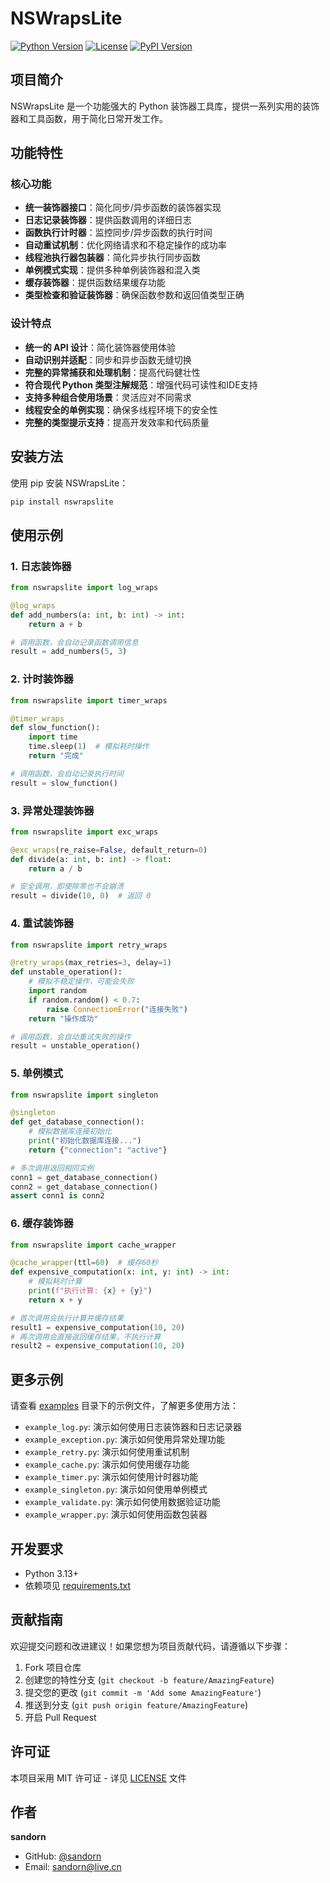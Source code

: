 # NSWrapsLite

[![Python Version](https://img.shields.io/badge/python-3.13+-blue.svg)](https://www.python.org/downloads/)
[![License](https://img.shields.io/badge/license-MIT-green.svg)](https://opensource.org/licenses/MIT)
[![PyPI Version](https://badge.fury.io/py/nswrapslite.svg)](https://pypi.org/project/nswrapslite/)

## 项目简介

NSWrapsLite 是一个功能强大的 Python 装饰器工具库，提供一系列实用的装饰器和工具函数，用于简化日常开发工作。

## 功能特性

### 核心功能
- **统一装饰器接口**：简化同步/异步函数的装饰器实现
- **日志记录装饰器**：提供函数调用的详细日志
- **函数执行计时器**：监控同步/异步函数的执行时间
- **自动重试机制**：优化网络请求和不稳定操作的成功率
- **线程池执行器包装器**：简化异步执行同步函数
- **单例模式实现**：提供多种单例装饰器和混入类
- **缓存装饰器**：提供函数结果缓存功能
- **类型检查和验证装饰器**：确保函数参数和返回值类型正确

### 设计特点
- **统一的 API 设计**：简化装饰器使用体验
- **自动识别并适配**：同步和异步函数无缝切换
- **完整的异常捕获和处理机制**：提高代码健壮性
- **符合现代 Python 类型注解规范**：增强代码可读性和IDE支持
- **支持多种组合使用场景**：灵活应对不同需求
- **线程安全的单例实现**：确保多线程环境下的安全性
- **完整的类型提示支持**：提高开发效率和代码质量

## 安装方法

使用 pip 安装 NSWrapsLite：

```bash
pip install nswrapslite
```

## 使用示例

### 1. 日志装饰器

```python
from nswrapslite import log_wraps

@log_wraps
def add_numbers(a: int, b: int) -> int:
    return a + b

# 调用函数，会自动记录函数调用信息
result = add_numbers(5, 3)
```

### 2. 计时装饰器

```python
from nswrapslite import timer_wraps

@timer_wraps
def slow_function():
    import time
    time.sleep(1)  # 模拟耗时操作
    return "完成"

# 调用函数，会自动记录执行时间
result = slow_function()
```

### 3. 异常处理装饰器

```python
from nswrapslite import exc_wraps

@exc_wraps(re_raise=False, default_return=0)
def divide(a: int, b: int) -> float:
    return a / b

# 安全调用，即使除零也不会崩溃
result = divide(10, 0)  # 返回 0
```

### 4. 重试装饰器

```python
from nswrapslite import retry_wraps

@retry_wraps(max_retries=3, delay=1)
def unstable_operation():
    # 模拟不稳定操作，可能会失败
    import random
    if random.random() < 0.7:
        raise ConnectionError("连接失败")
    return "操作成功"

# 调用函数，会自动重试失败的操作
result = unstable_operation()
```

### 5. 单例模式

```python
from nswrapslite import singleton

@singleton
def get_database_connection():
    # 模拟数据库连接初始化
    print("初始化数据库连接...")
    return {"connection": "active"}

# 多次调用返回相同实例
conn1 = get_database_connection()
conn2 = get_database_connection()
assert conn1 is conn2
```

### 6. 缓存装饰器

```python
from nswrapslite import cache_wrapper

@cache_wrapper(ttl=60)  # 缓存60秒
def expensive_computation(x: int, y: int) -> int:
    # 模拟耗时计算
    print(f"执行计算: {x} + {y}")
    return x + y

# 首次调用会执行计算并缓存结果
result1 = expensive_computation(10, 20)
# 再次调用会直接返回缓存结果，不执行计算
result2 = expensive_computation(10, 20)
```

## 更多示例

请查看 [examples](examples/) 目录下的示例文件，了解更多使用方法：

- `example_log.py`: 演示如何使用日志装饰器和日志记录器
- `example_exception.py`: 演示如何使用异常处理功能
- `example_retry.py`: 演示如何使用重试机制
- `example_cache.py`: 演示如何使用缓存功能
- `example_timer.py`: 演示如何使用计时器功能
- `example_singleton.py`: 演示如何使用单例模式
- `example_validate.py`: 演示如何使用数据验证功能
- `example_wrapper.py`: 演示如何使用函数包装器

## 开发要求

- Python 3.13+
- 依赖项见 [requirements.txt](requirements.txt)

## 贡献指南

欢迎提交问题和改进建议！如果您想为项目贡献代码，请遵循以下步骤：

1. Fork 项目仓库
2. 创建您的特性分支 (`git checkout -b feature/AmazingFeature`)
3. 提交您的更改 (`git commit -m 'Add some AmazingFeature'`)
4. 推送到分支 (`git push origin feature/AmazingFeature`)
5. 开启 Pull Request

## 许可证

本项目采用 MIT 许可证 - 详见 [LICENSE](LICENSE) 文件

## 作者

**sandorn**
- GitHub: [@sandorn](https://github.com/sandorn)
- Email: sandorn@live.cn